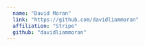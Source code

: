 ```yaml
---
  name: "David Moran"
  link: "https://github.com/davidliammoran"
  affiliation: "Stripe"
  github: "davidliammoran"
---
```

